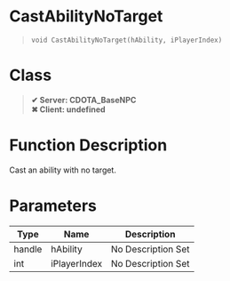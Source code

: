 # CastAbilityNoTarget
> `void CastAbilityNoTarget(hAbility, iPlayerIndex)`
# Class
> __✔ Server: CDOTA_BaseNPC__  
> __✖ Client: undefined__  
# Function Description
Cast an ability with no target.
# Parameters
Type|Name|Description
--|--|--
handle|hAbility|No Description Set
int|iPlayerIndex|No Description Set
